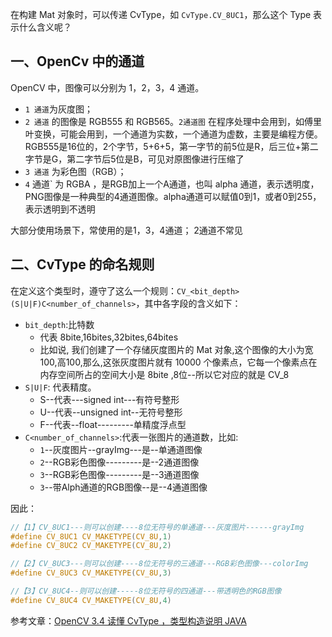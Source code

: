 
在构建 Mat 对象时，可以传递 CvType，如 `CvType.CV_8UC1`，那么这个 Type 表示什么含义呢？

## 一、OpenCv 中的通道
OpenCV 中，图像可以分别为 1，2，3，4 通道。

* `1 通道`为灰度图；
* `2 通道` 的图像是 RGB555 和 RGB565。`2通道图` 在程序处理中会用到，如傅里叶变换，可能会用到，一个通道为实数，一个通道为虚数，主要是编程方便。RGB555是16位的，2个字节，5+6+5，第一字节的前5位是R，后三位+第二字节是G，第二字节后5位是B，可见对原图像进行压缩了
* `3 通道` 为彩色图（RGB）；
* `4` 通道` 为 RGBA ，是RGB加上一个A通道，也叫 alpha 通道，表示透明度，PNG图像是一种典型的4通道图像。alpha通道可以赋值0到1，或者0到255，表示透明到不透明

大部分使用场景下，常使用的是1，3，4通道； 2通道不常见


## 二、CvType 的命名规则

在定义这个类型时，遵守了这么一个规则：`CV_<bit_depth>(S|U|F)C<number_of_channels>`，其中各字段的含义如下：

* `bit_depth`:比特数
	* 代表 8bite,16bites,32bites,64bites
	* 比如说, 我们创建了一个存储灰度图片的 Mat 对象,这个图像的大小为宽100,高100,那么,这张灰度图片就有 10000 个像素点，它每一个像素点在内存空间所占的空间大小是 8bite ,8位--所以它对应的就是 CV_8 
* `S|U|F`: 代表精度。
	*  S--代表---signed int---有符号整形
   * U--代表--unsigned int--无符号整形
   * F--代表--float---------单精度浮点型
* `C<number_of_channels>`:代表一张图片的通道数，比如:
   * `1`--灰度图片--grayImg---是--单通道图像
   * `2`--RGB彩色图像---------是--2通道图像
  * `3`--RGB彩色图像---------是--3通道图像
   * `3`--带Alph通道的RGB图像--是--4通道图像

因此：

```c
//【1】CV_8UC1---则可以创建----8位无符号的单通道---灰度图片------grayImg
#define CV_8UC1 CV_MAKETYPE(CV_8U,1)
#define CV_8UC2 CV_MAKETYPE(CV_8U,2)

//【2】CV_8UC3---则可以创建----8位无符号的三通道---RGB彩色图像---colorImg 
#define CV_8UC3 CV_MAKETYPE(CV_8U,3)

//【3】CV_8UC4--则可以创建-----8位无符号的四通道---带透明色的RGB图像 
#define CV_8UC4 CV_MAKETYPE(CV_8U,4)
```

参考文章：[OpenCV 3.4 读懂 CvType ，类型构造说明 JAVA](https://my.oschina.net/u/3767256/blog/1794173)